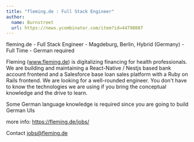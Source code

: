```yaml
---
title: "fleming.de : Full Stack Engineer"
author:
  name: Burnstreet
  url: https://news.ycombinator.com/item?id=44790807
---
```

fleming.de - Full Stack Engineer - Magdeburg, Berlin, Hybrid (Germany) - Full Time - German required

Fleming (www.fleming.de) is digitalizing financing for health professionals. 
We are building and maintaining a React-Native &#x2F; Nestjs based bank account frontend and a Salesforce base loan sales platform with a Ruby on Rails frontend.
We are looking for a well-rounded engineer. You don&#x27;t have to know the technologies we are using if you bring the conceptual knowledge and the drive to learn.

Some German language knowledge is required since you are going to build German UIs

more info: <a href="https:&#x2F;&#x2F;fleming.de&#x2F;jobs&#x2F;" rel="nofollow">https:&#x2F;&#x2F;fleming.de&#x2F;jobs&#x2F;</a>

Contact jobs@fleming.de
<JobApplication />
